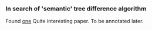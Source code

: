 <link rel="stylesheet" href="/css/markdown.css"></link>

### In search of 'semantic' tree difference algorithm


Found
[one](http://citeseerx.ist.psu.edu/viewdoc/download?doi=10.1.1.89.7559&rep=rep1&type=pdf)
Quite interesting paper.
To be annotated later.



